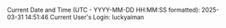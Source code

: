 Current Date and Time (UTC - YYYY-MM-DD HH:MM:SS formatted): 2025-03-31 14:51:46
Current User's Login: luckyaiman
